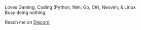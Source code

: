Loves Gaming, Coding (Python, Nim, Go, C#), Neovim, & Linux \
Busy doing nothing.

Reach me on [Discord](https://discord.com/users/794913278371168257)

<!---
UnknownLITE/UnknownLITE is a ✨ special ✨ repository because its `README.md` (this file) appears on your GitHub profile.
You can click the Preview link to take a look at your changes.
--->
